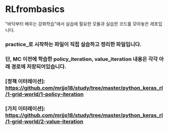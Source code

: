 # RLfrombasics



"바닥부터 배우는 강화학습"에서 실습에 필요한 모듈과
실습한 코드를 모아놓은 레포입니다.

### practice_로 시작하는 파일이 직접 실습하고 정리한 파일입니다.

### 단, MC 이전에 학습한 policy_iteration, value_iteration 내용은 각각 아래 경로에 저장되어있습니다.
### [정책 이터레이션]: https://github.com/mrjjo18/study/tree/master/python_keras_rl/1-grid-world/1-policy-iteration
### [가치 이터레이션]: https://github.com/mrjjo18/study/tree/master/python_keras_rl/1-grid-world/2-value-iteration
